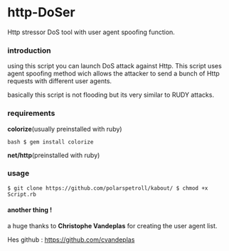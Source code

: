 # http-DoSer
Http stressor DoS tool with user agent spoofing function.
### introduction
using this script you can launch DoS attack against Http. This script uses agent spoofing method wich allows the attacker to send a bunch of Http requests with different user agents.

basically this script is not flooding but its very similar to RUDY attacks.
### requirements 

**colorize**(usually preinstalled with ruby)


``bash
$ gem install colorize
``

**net/http**(preinstalled with ruby)

### usage 
``
$ git clone https://github.com/polarspetroll/kabout/
$ chmod +x Script.rb
``
#### another thing !
a huge thanks to **Christophe Vandeplas** for creating the user agent list.

Hes github : https://github.com/cvandeplas
